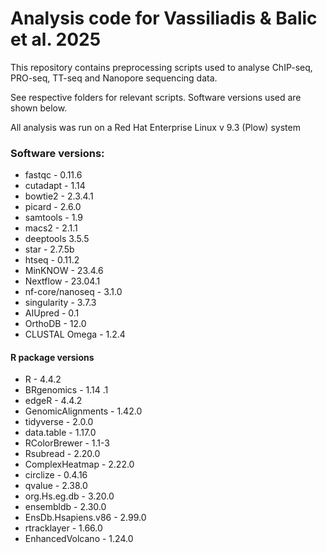# Analysis code for Vassiliadis & Balic et al. 2025

This repository contains preprocessing scripts used to analyse ChIP-seq, PRO-seq, TT-seq and Nanopore sequencing data. 

See respective folders for relevant scripts. Software versions used are shown below. 

All analysis was run on a Red Hat Enterprise Linux v 9.3 (Plow) system

### Software versions:

- fastqc - 0.11.6
- cutadapt - 1.14
- bowtie2 - 2.3.4.1
- picard - 2.6.0
- samtools - 1.9
- macs2 - 2.1.1
- deeptools 3.5.5
- star - 2.7.5b
- htseq - 0.11.2
- MinKNOW - 23.4.6
- Nextflow - 23.04.1
- nf-core/nanoseq - 3.1.0
- singularity - 3.7.3
- AIUpred - 0.1
- OrthoDB - 12.0
- CLUSTAL Omega - 1.2.4

#### R package versions
- R - 4.4.2
- BRgenomics - 1.14 .1
- edgeR - 4.4.2
- GenomicAlignments - 1.42.0
- tidyverse - 2.0.0
- data.table - 1.17.0
- RColorBrewer - 1.1-3
- Rsubread - 2.20.0
- ComplexHeatmap - 2.22.0
- circlize - 0.4.16
- qvalue - 2.38.0
- org.Hs.eg.db - 3.20.0
- ensembldb - 2.30.0
- EnsDb.Hsapiens.v86 - 2.99.0
- rtracklayer - 1.66.0
- EnhancedVolcano - 1.24.0
